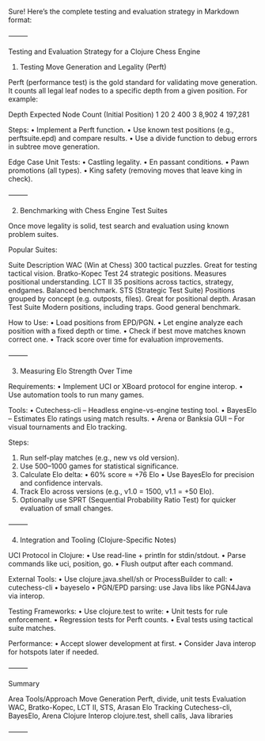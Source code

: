 Sure! Here’s the complete testing and evaluation strategy in Markdown format:

⸻

Testing and Evaluation Strategy for a Clojure Chess Engine

1. Testing Move Generation and Legality (Perft)

Perft (performance test) is the gold standard for validating move generation. It counts all legal leaf nodes to a specific depth from a given position. For example:

Depth	Expected Node Count (Initial Position)
1	20
2	400
3	8,902
4	197,281

Steps:
•	Implement a Perft function.
•	Use known test positions (e.g., perftsuite.epd) and compare results.
•	Use a divide function to debug errors in subtree move generation.

Edge Case Unit Tests:
•	Castling legality.
•	En passant conditions.
•	Pawn promotions (all types).
•	King safety (removing moves that leave king in check).

⸻

2. Benchmarking with Chess Engine Test Suites

Once move legality is solid, test search and evaluation using known problem suites.

Popular Suites:

Suite	Description
WAC (Win at Chess)	300 tactical puzzles. Great for testing tactical vision.
Bratko-Kopec Test	24 strategic positions. Measures positional understanding.
LCT II	35 positions across tactics, strategy, endgames. Balanced benchmark.
STS (Strategic Test Suite)	Positions grouped by concept (e.g. outposts, files). Great for positional depth.
Arasan Test Suite	Modern positions, including traps. Good general benchmark.

How to Use:
•	Load positions from EPD/PGN.
•	Let engine analyze each position with a fixed depth or time.
•	Check if best move matches known correct one.
•	Track score over time for evaluation improvements.

⸻

3. Measuring Elo Strength Over Time

Requirements:
•	Implement UCI or XBoard protocol for engine interop.
•	Use automation tools to run many games.

Tools:
•	Cutechess-cli – Headless engine-vs-engine testing tool.
•	BayesElo – Estimates Elo ratings using match results.
•	Arena or Banksia GUI – For visual tournaments and Elo tracking.

Steps:
1.	Run self-play matches (e.g., new vs old version).
2.	Use 500–1000 games for statistical significance.
3.	Calculate Elo delta:
•	60% score ≈ +76 Elo
•	Use BayesElo for precision and confidence intervals.
4.	Track Elo across versions (e.g., v1.0 = 1500, v1.1 = +50 Elo).
5.	Optionally use SPRT (Sequential Probability Ratio Test) for quicker evaluation of small changes.

⸻

4. Integration and Tooling (Clojure-Specific Notes)

UCI Protocol in Clojure:
•	Use read-line + println for stdin/stdout.
•	Parse commands like uci, position, go.
•	Flush output after each command.

External Tools:
•	Use clojure.java.shell/sh or ProcessBuilder to call:
•	cutechess-cli
•	bayeselo
•	PGN/EPD parsing: use Java libs like PGN4Java via interop.

Testing Frameworks:
•	Use clojure.test to write:
•	Unit tests for rule enforcement.
•	Regression tests for Perft counts.
•	Eval tests using tactical suite matches.

Performance:
•	Accept slower development at first.
•	Consider Java interop for hotspots later if needed.

⸻

Summary

Area	Tools/Approach
Move Generation	Perft, divide, unit tests
Evaluation	WAC, Bratko-Kopec, LCT II, STS, Arasan
Elo Tracking	Cutechess-cli, BayesElo, Arena
Clojure Interop	clojure.test, shell calls, Java libraries


⸻